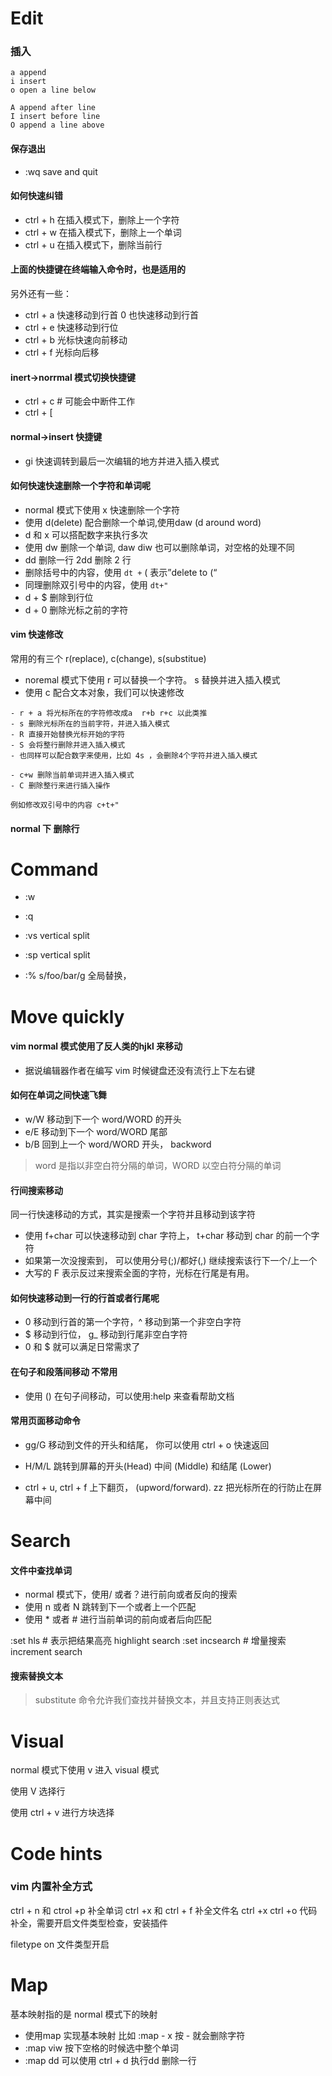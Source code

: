# Edit
### 插入
```
a append
i insert
o open a line below

A append after line
I insert before line
O append a line above

```


#### 保存退出
- :wq save and quit

#### 如何快速纠错

- ctrl + h 在插入模式下，删除上一个字符
- ctrl + w 在插入模式下，删除上一个单词
- ctrl + u 在插入模式下，删除当前行

#### 上面的快捷键在终端输入命令时，也是适用的

另外还有一些：

- ctrl + a 快速移动到行首 0 也快速移动到行首
- ctrl + e 快速移动到行位
- ctrl + b 光标快速向前移动
- ctrl + f 光标向后移

#### inert->norrmal 模式切换快捷键

- ctrl + c  # 可能会中断件工作
- ctrl + [

#### normal->insert 快捷键

- gi 快速调转到最后一次编辑的地方并进入插入模式

#### 如何快速快速删除一个字符和单词呢

- normal 模式下使用 x 快速删除一个字符
- 使用 d(delete) 配合删除一个单词,使用daw (d around word)
- d 和 x 可以搭配数字来执行多次
- 使用 dw 删除一个单词, daw  diw 也可以删除单词，对空格的处理不同
- dd 删除一行 2dd 删除 2 行
- 删除括号中的内容，使用 `dt +` ( 表示”delete to (“
- 同理删除双引号中的内容，使用 `dt+"`
- d + $ 删除到行位
- d + 0 删除光标之前的字符

#### vim 快速修改

常用的有三个 r(replace), c(change), s(substitue)

- noremal 模式下使用 r 可以替换一个字符。 s 替换并进入插入模式
- 使用 c 配合文本对象，我们可以快速修改

```
- r + a 将光标所在的字符修改成a  r+b r+c 以此类推
- s 删除光标所在的当前字符，并进入插入模式
- R 直接开始替换光标开始的字符
- S 会将整行删除并进入插入模式
- 也同样可以配合数字来使用，比如 4s ，会删除4个字符并进入插入模式

- c+w 删除当前单词并进入插入模式
- C 删除整行来进行插入操作

例如修改双引号中的内容 c+t+"

```
#### normal 下 删除行

# Command
- :w
- :q

- :vs vertical split
- :sp vertical split
- :% s/foo/bar/g 全局替换，

# Move quickly

#### vim normal 模式使用了反人类的hjkl 来移动

- 据说编辑器作者在编写 vim 时候键盘还没有流行上下左右键


#### 如何在单词之间快速飞舞

- w/W 移动到下一个 word/WORD 的开头
- e/E 移动到下一个 word/WORD 尾部
- b/B 回到上一个 word/WORD 开头， backword

> word 是指以非空白符分隔的单词，WORD 以空白符分隔的单词


#### 行间搜索移动

同一行快速移动的方式，其实是搜索一个字符并且移动到该字符

- 使用 f+char 可以快速移动到 char 字符上， t+char  移动到 char 的前一个字符
- 如果第一次没搜索到， 可以使用分号(;)/都好(,) 继续搜索该行下一个/上一个
- 大写的 F 表示反过来搜索全面的字符，光标在行尾是有用。


#### 如何快速移动到一行的行首或者行尾呢

- 0 移动到行首的第一个字符，^ 移动到第一个非空白字符
- $  移动到行位， g_ 移动到行尾非空白字符
- 0 和 $ 就可以满足日常需求了

#### 在句子和段落间移动 不常用

- 使用 () 在句子间移动，可以使用:help 来查看帮助文档


#### 常用页面移动命令

- gg/G 移动到文件的开头和结尾， 你可以使用 ctrl + o 快速返回

- H/M/L 跳转到屏幕的开头(Head)  中间 (Middle) 和结尾 (Lower)

- ctrl + u, ctrl + f 上下翻页， (upword/forward). zz 把光标所在的行防止在屏幕中间

# Search
#### 文件中查找单词
- normal 模式下，使用/ 或者？进行前向或者反向的搜索
- 使用 n 或者 N 跳转到下一个或者上一个匹配
- 使用 * 或者 # 进行当前单词的前向或者后向匹配


:set hls  # 表示把结果高亮 highlight search
:set incsearch # 增量搜索 increment search

#### 搜索替换文本

> substitute 命令允许我们查找并替换文本，并且支持正则表达式

# Visual
normal 模式下使用 v 进入 visual 模式

使用 V 选择行

使用 ctrl + v 进行方块选择

# Code hints

### vim 内置补全方式

ctrl + n 和 ctrol +p 补全单词
ctrl +x 和 ctrl + f 补全文件名
ctrl +x  ctrl +o 代码补全，需要开启文件类型检查，安装插件


filetype on 文件类型开启

# Map 
基本映射指的是 normal 模式下的映射

- 使用map 实现基本映射 比如 :map - x   按 - 就会删除字符
- :map <space> viw  按下空格的时候选中整个单词
- :map <c-d> dd 可以使用 ctrl + d 执行dd 删除一行
